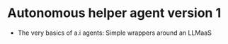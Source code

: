 # Autonomous helper agent version 1

* The very basics of a.i agents: Simple wrappers around an LLMaaS
